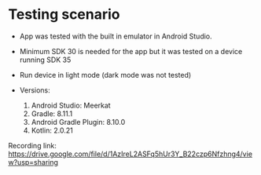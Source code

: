 # Testing scenario

- App was tested with the built in emulator in Android Studio.
- Minimum SDK 30 is needed for the app but it was tested on a device running SDK 35
- Run device in light mode (dark mode was not tested)
- Versions:

  1. Android Studio: Meerkat
  2. Gradle: 8.11.1
  3. Android Gradle Plugin: 8.10.0
  4. Kotlin: 2.0.21

Recording link: https://drive.google.com/file/d/1AzIreL2ASFq5hUr3Y_B22czp6Nfzhng4/view?usp=sharing
